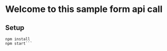 # Welcome to this sample form api call

## Setup

```git clone https://github.com/mbsAndrew/code-scan
npm install
npm start```
